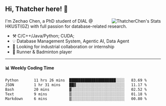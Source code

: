 ## Hi, Thatcher here! :wave:

<img align="right" src="https://github-readme-stats.vercel.app/api?username=thatcherchen&title_color=333&text_color=777" alt="ThatcherChen's Stats" >

I'm Zechao Chen, a PhD student of DIAL @ HKUST(GZ) with full passion for database-related research.

- :hammer_and_pick:  C/C++/Java/Python; CUDA;
- :bulb:  Database Management System, Agentic AI, Data Agent
- :telescope:  Looking for industrial collaboration or internship
- :seedling:  Runner & Badminton player

---

#### :bar_chart: Weekly Coding Time

<!--START_SECTION:waka-->

```txt
Python       11 hrs 26 mins  █████████████████████░░░░   83.69 %
JSON         1 hr 31 mins    ██▓░░░░░░░░░░░░░░░░░░░░░░   11.17 %
Bash         20 mins         ▓░░░░░░░░░░░░░░░░░░░░░░░░   02.52 %
Text         9 mins          ▒░░░░░░░░░░░░░░░░░░░░░░░░   01.18 %
Markdown     6 mins          ▒░░░░░░░░░░░░░░░░░░░░░░░░   00.80 %
```

<!--END_SECTION:waka-->
